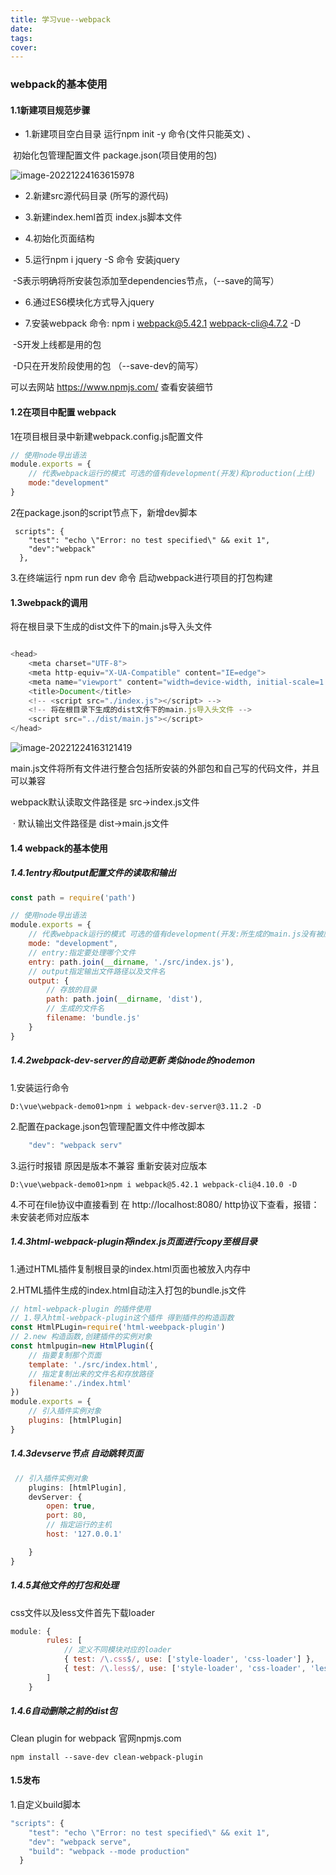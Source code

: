 ```yaml
---
title: 学习vue--webpack
date: 
tags:
cover:
---
```


### webpack的基本使用

#### 1.1新建项目规范步骤

- 1.新建项目空白目录 运行npm init -y 命令(文件只能英文) 、

​									初始化包管理配置文件 package.json(项目使用的包)

![image-20221224163615978](C:\Users\l\AppData\Roaming\Typora\typora-user-images\image-20221224163615978.png)

- 2.新建src源代码目录 (所写的源代码)

- 3.新建index.heml首页 index.js脚本文件

- 4.初始化页面结构

- 5.运行npm i jquery -S 命令 安装jquery

​									-S表示明确将所安装包添加至dependencies节点，（--save的简写）

- 6.通过ES6模块化方式导入jquery

- 7.安装webpack   命令: npm i webpack@5.42.1 webpack-cli@4.7.2 -D 

​				-S开发上线都是用的包

​				-D只在开发阶段使用的包 （--save-dev的简写）


可以去网站 https://www.npmjs.com/ 查看安装细节

#### 1.2在项目中配置 webpack

1在项目根目录中新建webpack.config.js配置文件

```javascript
// 使用node导出语法
module.exports = {
    // 代表webpack运行的模式 可选的值有development(开发)和production(上线)
    mode:"development"
}
```



2在package.json的script节点下，新增dev脚本

```
 scripts": {
    "test": "echo \"Error: no test specified\" && exit 1",
    "dev":"webpack"
  },
```

3.在终端运行 npm run dev 命令 启动webpack进行项目的打包构建

#### 1.3webpack的调用

将在根目录下生成的dist文件下的main.js导入头文件

```javascript

<head>
    <meta charset="UTF-8">
    <meta http-equiv="X-UA-Compatible" content="IE=edge">
    <meta name="viewport" content="width=device-width, initial-scale=1.0">
    <title>Document</title>
    <!-- <script src="./index.js"></script> -->   
    <!-- 将在根目录下生成的dist文件下的main.js导入头文件 -->
    <script src="../dist/main.js"></script>
</head>
```

![image-20221224163121419](C:\Users\l\AppData\Roaming\Typora\typora-user-images\image-20221224163121419.png)

main.js文件将所有文件进行整合包括所安装的外部包和自己写的代码文件，并且可以兼容

webpack默认读取文件路径是	src->index.js文件

​	·			默认输出文件路径是	dist->main.js文件

#### 1.4 webpack的基本使用

##### 1.4.1entry和output配置文件的读取和输出

```javascript
const path = require('path')

// 使用node导出语法
module.exports = {
    // 代表webpack运行的模式 可选的值有development(开发:所生成的main.js没有被压缩)和production(上线:所生成的main.js会被压缩)
    mode: "development",
    // entry:指定要处理哪个文件
    entry: path.join(__dirname, './src/index.js'),
    // output指定输出文件路径以及文件名
    output: {
        // 存放的目录
        path: path.join(__dirname, 'dist'),
        // 生成的文件名
        filename: 'bundle.js'
    }
}
```

##### 1.4.2webpack-dev-server的自动更新 类似node的nodemon

1.安装运行命令

```
D:\vue\webpack-demo01>npm i webpack-dev-server@3.11.2 -D
```

2.配置在package.json包管理配置文件中修改脚本

```javascript
    "dev": "webpack serv"
```

3.运行时报错 原因是版本不兼容 重新安装对应版本

```
D:\vue\webpack-demo01>npm i webpack@5.42.1 webpack-cli@4.10.0 -D
```

4.不可在file协议中直接看到 在 http://localhost:8080/ http协议下查看，报错：未安装老师对应版本

##### 1.4.3html-webpack-plugin将index.js页面进行copy至根目录

1.通过HTML插件复制根目录的index.html页面也被放入内存中

2.HTML插件生成的index.html自动注入打包的bundle.js文件

```javascript
// html-webpack-plugin 的插件使用
// 1.导入html-webpack-plugin这个插件 得到插件的构造函数
const HtmlPLugin=require('html-weebpack-plugin')
// 2.new 构造函数,创建插件的实例对象
const htmlpugin=new HtmlPlugin({
    // 指要复制那个页面
    template: './src/index.html',
    // 指定复制出来的文件名和存放路径
    filename:'./index.html'
})
module.exports = {
	// 引入插件实例对象
    plugins: [htmlPlugin]
}
```

##### 1.4.3devserve节点 自动跳转页面

```javascript
 // 引入插件实例对象
    plugins: [htmlPlugin],
    devServer: {
        open: true,
        port: 80,
        // 指定运行的主机
        host: '127.0.0.1'

    }
}
```

#####  1.4.5其他文件的打包和处理

css文件以及less文件首先下载loader

```javascript
module: {
        rules: [
            // 定义不同模块对应的loader
            { test: /\.css$/, use: ['style-loader', 'css-loader'] },
            { test: /\.less$/, use: ['style-loader', 'css-loader', 'less-loader'] },
        ]
    }
```

##### 1.4.6自动删除之前的dist包

Clean plugin for webpack  官网npmjs.com

```
npm install --save-dev clean-webpack-plugin
```



#### 1.5发布

1.自定义build脚本

```javascript
"scripts": {
    "test": "echo \"Error: no test specified\" && exit 1",
    "dev": "webpack serve",
    "build": "webpack --mode production"
  }
```

